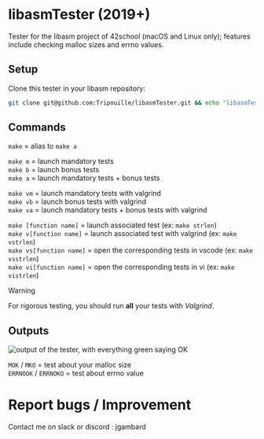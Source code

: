 # libasmTester (2019+)

Tester for the libasm project of 42school (macOS and Linux only); features include checking malloc sizes and errno values. 

## Setup

Clone this tester in your libasm repository:
```bash
git clone git@github.com:Tripouille/libasmTester.git && echo "libasmTester" >> .gitignore
```

## Commands

`make` = alias to `make a`

`make m` = launch mandatory tests  
`make b` = launch bonus tests  
`make a` = launch mandatory tests + bonus tests  

`make vm` = launch mandatory tests with valgrind  
`make vb` = launch bonus tests with valgrind  
`make va` = launch mandatory tests + bonus tests with valgrind  

`make [function name]` = launch associated test (ex: `make strlen`)  
`make v[function name]` = launch associated test with valgrind (ex: `make vstrlen`)  
`make vs[function name]` = open the corresponding tests in vscode (ex: `make vsstrlen`)  
`make vi[function name]` = open the corresponding tests in vi (ex: `make vistrlen`)  

> [!WARNING]
> For rigorous testing, you should run **all** your tests with *Valgrind*.

## Outputs

![output of the tester, with everything green saying OK](https://i.imgur.com/bOLM4c7.png)

`MOK` / `MKO` = test about your malloc size  
`ERRNOOK` / `ERRNOKO` = test about errno value  

# Report bugs / Improvement

Contact me on slack or discord : jgambard
